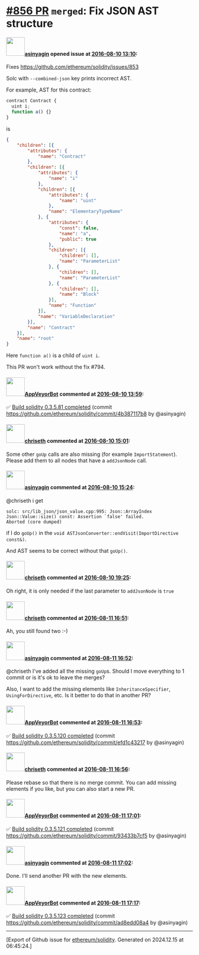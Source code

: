 # [\#856 PR](https://github.com/ethereum/solidity/pull/856) `merged`: Fix JSON AST structure

#### <img src="https://avatars.githubusercontent.com/u/700837?v=4" width="50">[asinyagin](https://github.com/asinyagin) opened issue at [2016-08-10 13:10](https://github.com/ethereum/solidity/pull/856):

Fixes https://github.com/ethereum/solidity/issues/853

Solc with `--combined-json` key prints incorrect AST.

For example, AST for this contract:

``` js
contract Contract {
  uint i;
  function a() {}
}
```

is

``` json
{
    "children": [{
        "attributes": {
            "name": "Contract"
        },
        "children": [{
            "attributes": {
                "name": "i"
            },
            "children": [{
                "attributes": {
                    "name": "uint"
                },
                "name": "ElementaryTypeName"
            }, {
                "attributes": {
                    "const": false,
                    "name": "a",
                    "public": true
                },
                "children": [{
                    "children": [],
                    "name": "ParameterList"
                }, {
                    "children": [],
                    "name": "ParameterList"
                }, {
                    "children": [],
                    "name": "Block"
                }],
                "name": "Function"
            }],
            "name": "VariableDeclaration"
        }],
        "name": "Contract"
    }],
    "name": "root"
}
```

Here `function a()` is a child of `uint i`.

This PR won't work without the fix #794.


#### <img src="https://avatars.githubusercontent.com/u/17834419?u=b89ed77bc75ed5b8464e6820556fb697572ecbea&v=4" width="50">[AppVeyorBot](https://github.com/AppVeyorBot) commented at [2016-08-10 13:59](https://github.com/ethereum/solidity/pull/856#issuecomment-238874994):

:white_check_mark: [Build solidity 0.3.5.81 completed](https://ci.appveyor.com/project/ethereum/solidity/build/0.3.5.81) (commit https://github.com/ethereum/solidity/commit/4b387117b8 by @asinyagin)

#### <img src="https://avatars.githubusercontent.com/u/9073706?v=4" width="50">[chriseth](https://github.com/chriseth) commented at [2016-08-10 15:01](https://github.com/ethereum/solidity/pull/856#issuecomment-238894822):

Some other `goUp` calls are also missing (for example `ImportStatement`). Please add them to all nodes that have a `addJsonNode` call.

#### <img src="https://avatars.githubusercontent.com/u/700837?v=4" width="50">[asinyagin](https://github.com/asinyagin) commented at [2016-08-10 15:24](https://github.com/ethereum/solidity/pull/856#issuecomment-238902624):

@chriseth i get

```
solc: src/lib_json/json_value.cpp:995: Json::ArrayIndex Json::Value::size() const: Assertion `false' failed.
Aborted (core dumped)
```

if I do `goUp()` in the `void ASTJsonConverter::endVisit(ImportDirective const&)`.

And AST seems to be correct without that `goUp()`.

#### <img src="https://avatars.githubusercontent.com/u/9073706?v=4" width="50">[chriseth](https://github.com/chriseth) commented at [2016-08-10 19:25](https://github.com/ethereum/solidity/pull/856#issuecomment-238976266):

Oh right, it is only needed if the last parameter to `addJsonNode` is `true`

#### <img src="https://avatars.githubusercontent.com/u/9073706?v=4" width="50">[chriseth](https://github.com/chriseth) commented at [2016-08-11 16:51](https://github.com/ethereum/solidity/pull/856#issuecomment-239221009):

Ah, you still found two :-)

#### <img src="https://avatars.githubusercontent.com/u/700837?v=4" width="50">[asinyagin](https://github.com/asinyagin) commented at [2016-08-11 16:52](https://github.com/ethereum/solidity/pull/856#issuecomment-239221162):

@chriseth I've added all the missing `goUp`s. Should I move everything to 1 commit or is it's ok to leave the merges?

Also, I want to add the missing elements like `InheritanceSpecifier`, `UsingForDirective`, etc. Is it better to do that in another PR?

#### <img src="https://avatars.githubusercontent.com/u/17834419?u=b89ed77bc75ed5b8464e6820556fb697572ecbea&v=4" width="50">[AppVeyorBot](https://github.com/AppVeyorBot) commented at [2016-08-11 16:53](https://github.com/ethereum/solidity/pull/856#issuecomment-239221632):

:white_check_mark: [Build solidity 0.3.5.120 completed](https://ci.appveyor.com/project/ethereum/solidity/build/0.3.5.120) (commit https://github.com/ethereum/solidity/commit/efd1c43217 by @asinyagin)

#### <img src="https://avatars.githubusercontent.com/u/9073706?v=4" width="50">[chriseth](https://github.com/chriseth) commented at [2016-08-11 16:56](https://github.com/ethereum/solidity/pull/856#issuecomment-239222229):

Please rebase so that there is no merge commit. You can add missing elements if you like, but you can also start a new PR.

#### <img src="https://avatars.githubusercontent.com/u/17834419?u=b89ed77bc75ed5b8464e6820556fb697572ecbea&v=4" width="50">[AppVeyorBot](https://github.com/AppVeyorBot) commented at [2016-08-11 17:01](https://github.com/ethereum/solidity/pull/856#issuecomment-239223742):

:white_check_mark: [Build solidity 0.3.5.121 completed](https://ci.appveyor.com/project/ethereum/solidity/build/0.3.5.121) (commit https://github.com/ethereum/solidity/commit/93433b7cf5 by @asinyagin)

#### <img src="https://avatars.githubusercontent.com/u/700837?v=4" width="50">[asinyagin](https://github.com/asinyagin) commented at [2016-08-11 17:02](https://github.com/ethereum/solidity/pull/856#issuecomment-239223983):

Done. I'll send another PR with the new elements.

#### <img src="https://avatars.githubusercontent.com/u/17834419?u=b89ed77bc75ed5b8464e6820556fb697572ecbea&v=4" width="50">[AppVeyorBot](https://github.com/AppVeyorBot) commented at [2016-08-11 17:17](https://github.com/ethereum/solidity/pull/856#issuecomment-239228163):

:white_check_mark: [Build solidity 0.3.5.123 completed](https://ci.appveyor.com/project/ethereum/solidity/build/0.3.5.123) (commit https://github.com/ethereum/solidity/commit/ad8edd08a4 by @asinyagin)


-------------------------------------------------------------------------------



[Export of Github issue for [ethereum/solidity](https://github.com/ethereum/solidity). Generated on 2024.12.15 at 06:45:24.]
